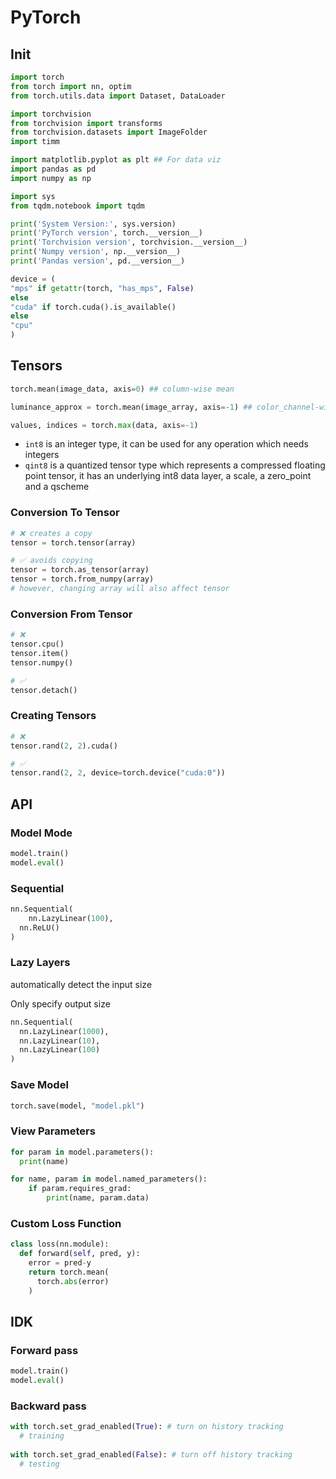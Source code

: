 # PyTorch

## Init

```python
import torch
from torch import nn, optim
from torch.utils.data import Dataset, DataLoader

import torchvision
from torchvision import transforms
from torchvision.datasets import ImageFolder
import timm

import matplotlib.pyplot as plt ## For data viz
import pandas as pd
import numpy as np

import sys
from tqdm.notebook import tqdm

print('System Version:', sys.version)
print('PyTorch version', torch.__version__)
print('Torchvision version', torchvision.__version__)
print('Numpy version', np.__version__)
print('Pandas version', pd.__version__)

device = (
"mps" if getattr(torch, "has_mps", False)
else
"cuda" if torch.cuda().is_available()
else
"cpu"
)
```

## Tensors

```python
torch.mean(image_data, axis=0) ## column-wise mean

luminance_approx = torch.mean(image_array, axis=-1) ## color_channel-wise mean

values, indices = torch.max(data, axis=-1)
```

- `int8` is an integer type, it can be used for any operation which needs integers
- `qint8` is a quantized tensor type which represents a compressed floating point tensor, it has an underlying int8 data layer, a scale, a zero_point and a qscheme

### Conversion To Tensor

```python
# ❌ creates a copy
tensor = torch.tensor(array)

# ✅ avoids copying
tensor = torch.as_tensor(array)
tensor = torch.from_numpy(array)
# however, changing array will also affect tensor
```

### Conversion From Tensor

```python
# ❌
tensor.cpu()
tensor.item()
tensor.numpy()

# ✅
tensor.detach()
```

### Creating Tensors

```python
# ❌
tensor.rand(2, 2).cuda()

# ✅
tensor.rand(2, 2, device=torch.device("cuda:0"))
```

## API

### Model Mode

```python
model.train()
model.eval()
```

### Sequential

```python
nn.Sequential(
	nn.LazyLinear(100),
  nn.ReLU()
)
```

### Lazy Layers

automatically detect the input size

Only specify output size

```python
nn.Sequential(
  nn.LazyLinear(1000),
  nn.LazyLinear(10),
  nn.LazyLinear(100)
)
```

### Save Model

```python
torch.save(model, "model.pkl")
```

### View Parameters

```python
for param in model.parameters():
  print(name)

for name, param in model.named_parameters():
    if param.requires_grad:
        print(name, param.data)
```

### Custom Loss Function

```python
class loss(nn.module):
  def forward(self, pred, y):
    error = pred-y
    return torch.mean(
      torch.abs(error)
    )
```

## IDK

### Forward pass

```python
model.train()
model.eval()
```

### Backward pass

```python
with torch.set_grad_enabled(True): # turn on history tracking
  # training
  
with torch.set_grad_enabled(False): # turn off history tracking
  # testing
```

